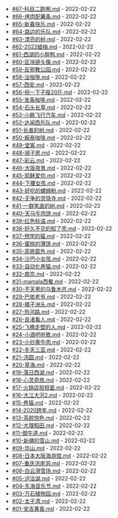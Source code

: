 * [#67-科目二跑圈.md](https://github.com/tw93/weekly/tree/main/md/%2367-%E7%A7%91%E7%9B%AE%E4%BA%8C%E8%B7%91%E5%9C%88.md) - 2022-02-22
* [#66-烤肉配薯条.md](https://github.com/tw93/weekly/tree/main/md/%2366-%E7%83%A4%E8%82%89%E9%85%8D%E8%96%AF%E6%9D%A1.md) - 2022-02-22
* [#65-新春快乐.md](https://github.com/tw93/weekly/tree/main/md/%2365-%E6%96%B0%E6%98%A5%E5%BF%AB%E4%B9%90.md) - 2022-02-22
* [#64-路边的乐队.md](https://github.com/tw93/weekly/tree/main/md/%2364-%E8%B7%AF%E8%BE%B9%E7%9A%84%E4%B9%90%E9%98%9F.md) - 2022-02-22
* [#63-漂亮的树.md](https://github.com/tw93/weekly/tree/main/md/%2363-%E6%BC%82%E4%BA%AE%E7%9A%84%E6%A0%91.md) - 2022-02-22
* [#62-2022蜡梅.md](https://github.com/tw93/weekly/tree/main/md/%2362-2022%E8%9C%A1%E6%A2%85.md) - 2022-02-22
* [#61-西湖的小胖鸭.md](https://github.com/tw93/weekly/tree/main/md/%2361-%E8%A5%BF%E6%B9%96%E7%9A%84%E5%B0%8F%E8%83%96%E9%B8%AD.md) - 2022-02-22
* [#60-区块链头像.md](https://github.com/tw93/weekly/tree/main/md/%2360-%E5%8C%BA%E5%9D%97%E9%93%BE%E5%A4%B4%E5%83%8F.md) - 2022-02-22
* [#59-反邪教公园.md](https://github.com/tw93/weekly/tree/main/md/%2359-%E5%8F%8D%E9%82%AA%E6%95%99%E5%85%AC%E5%9B%AD.md) - 2022-02-22
* [#58-治咖啡.md](https://github.com/tw93/weekly/tree/main/md/%2358-%E6%B2%BB%E5%92%96%E5%95%A1.md) - 2022-02-22
* [#57-西安.md](https://github.com/tw93/weekly/tree/main/md/%2357-%E8%A5%BF%E5%AE%89.md) - 2022-02-22
* [#56-祝一下子瘦20斤.md](https://github.com/tw93/weekly/tree/main/md/%2356-%E7%A5%9D%E4%B8%80%E4%B8%8B%E5%AD%90%E7%98%A620%E6%96%A4.md) - 2022-02-22
* [#55-发条咖啡.md](https://github.com/tw93/weekly/tree/main/md/%2355-%E5%8F%91%E6%9D%A1%E5%92%96%E5%95%A1.md) - 2022-02-22
* [#54-石头长草.md](https://github.com/tw93/weekly/tree/main/md/%2354-%E7%9F%B3%E5%A4%B4%E9%95%BF%E8%8D%89.md) - 2022-02-22
* [#53-小鹏飞行汽车.md](https://github.com/tw93/weekly/tree/main/md/%2353-%E5%B0%8F%E9%B9%8F%E9%A3%9E%E8%A1%8C%E6%B1%BD%E8%BD%A6.md) - 2022-02-22
* [#52-达闻西乐队.md](https://github.com/tw93/weekly/tree/main/md/%2352-%E8%BE%BE%E9%97%BB%E8%A5%BF%E4%B9%90%E9%98%9F.md) - 2022-02-22
* [#51-长者的树.md](https://github.com/tw93/weekly/tree/main/md/%2351-%E9%95%BF%E8%80%85%E7%9A%84%E6%A0%91.md) - 2022-02-22
* [#50-婉泰咖啡.md](https://github.com/tw93/weekly/tree/main/md/%2350-%E5%A9%89%E6%B3%B0%E5%92%96%E5%95%A1.md) - 2022-02-22
* [#49-堂客.md](https://github.com/tw93/weekly/tree/main/md/%2349-%E5%A0%82%E5%AE%A2.md) - 2022-02-22
* [#48-镜子房.md](https://github.com/tw93/weekly/tree/main/md/%2348-%E9%95%9C%E5%AD%90%E6%88%BF.md) - 2022-02-22
* [#47-彩云.md](https://github.com/tw93/weekly/tree/main/md/%2347-%E5%BD%A9%E4%BA%91.md) - 2022-02-22
* [#46-大阪夜景.md](https://github.com/tw93/weekly/tree/main/md/%2346-%E5%A4%A7%E9%98%AA%E5%A4%9C%E6%99%AF.md) - 2022-02-22
* [#45-耶稣爱你.md](https://github.com/tw93/weekly/tree/main/md/%2345-%E8%80%B6%E7%A8%A3%E7%88%B1%E4%BD%A0.md) - 2022-02-22
* [#44-下腰女孩.md](https://github.com/tw93/weekly/tree/main/md/%2344-%E4%B8%8B%E8%85%B0%E5%A5%B3%E5%AD%A9.md) - 2022-02-22
* [#43-好吃的螺蛳粉.md](https://github.com/tw93/weekly/tree/main/md/%2343-%E5%A5%BD%E5%90%83%E7%9A%84%E8%9E%BA%E8%9B%B3%E7%B2%89.md) - 2022-02-22
* [#42-无争的灵隐寺.md](https://github.com/tw93/weekly/tree/main/md/%2342-%E6%97%A0%E4%BA%89%E7%9A%84%E7%81%B5%E9%9A%90%E5%AF%BA.md) - 2022-02-22
* [#41-一群笔直的树.md](https://github.com/tw93/weekly/tree/main/md/%2341-%E4%B8%80%E7%BE%A4%E7%AC%94%E7%9B%B4%E7%9A%84%E6%A0%91.md) - 2022-02-22
* [#40-天马牛肉饼.md](https://github.com/tw93/weekly/tree/main/md/%2340-%E5%A4%A9%E9%A9%AC%E7%89%9B%E8%82%89%E9%A5%BC.md) - 2022-02-22
* [#39-红色标语.md](https://github.com/tw93/weekly/tree/main/md/%2339-%E7%BA%A2%E8%89%B2%E6%A0%87%E8%AF%AD.md) - 2022-02-22
* [#38-好久不见的知了壳.md](https://github.com/tw93/weekly/tree/main/md/%2338-%E5%A5%BD%E4%B9%85%E4%B8%8D%E8%A7%81%E7%9A%84%E7%9F%A5%E4%BA%86%E5%A3%B3.md) - 2022-02-22
* [#37-想学的猫.md](https://github.com/tw93/weekly/tree/main/md/%2337-%E6%83%B3%E5%AD%A6%E7%9A%84%E7%8C%AB.md) - 2022-02-22
* [#36-蜜桃的薄饼.md](https://github.com/tw93/weekly/tree/main/md/%2336-%E8%9C%9C%E6%A1%83%E7%9A%84%E8%96%84%E9%A5%BC.md) - 2022-02-22
* [#35-高铁窗外.md](https://github.com/tw93/weekly/tree/main/md/%2335-%E9%AB%98%E9%93%81%E7%AA%97%E5%A4%96.md) - 2022-02-22
* [#34-沙巴小女孩.md](https://github.com/tw93/weekly/tree/main/md/%2334-%E6%B2%99%E5%B7%B4%E5%B0%8F%E5%A5%B3%E5%AD%A9.md) - 2022-02-22
* [#33-自动化养猫.md](https://github.com/tw93/weekly/tree/main/md/%2333-%E8%87%AA%E5%8A%A8%E5%8C%96%E5%85%BB%E7%8C%AB.md) - 2022-02-22
* [#32-南京.md](https://github.com/tw93/weekly/tree/main/md/%2332-%E5%8D%97%E4%BA%AC.md) - 2022-02-22
* [#31-mamala西餐.md](https://github.com/tw93/weekly/tree/main/md/%2331-mamala%E8%A5%BF%E9%A4%90.md) - 2022-02-22
* [#30-不天黑的乌鲁木齐.md](https://github.com/tw93/weekly/tree/main/md/%2330-%E4%B8%8D%E5%A4%A9%E9%BB%91%E7%9A%84%E4%B9%8C%E9%B2%81%E6%9C%A8%E9%BD%90.md) - 2022-02-22
* [#29-巴依老爷.md](https://github.com/tw93/weekly/tree/main/md/%2329-%E5%B7%B4%E4%BE%9D%E8%80%81%E7%88%B7.md) - 2022-02-22
* [#28-橘子洲头.md](https://github.com/tw93/weekly/tree/main/md/%2328-%E6%A9%98%E5%AD%90%E6%B4%B2%E5%A4%B4.md) - 2022-02-22
* [#27-热河路.md](https://github.com/tw93/weekly/tree/main/md/%2327-%E7%83%AD%E6%B2%B3%E8%B7%AF.md) - 2022-02-22
* [#26-良渚看人.md](https://github.com/tw93/weekly/tree/main/md/%2326-%E8%89%AF%E6%B8%9A%E7%9C%8B%E4%BA%BA.md) - 2022-02-22
* [#25-飞檐走壁的人.md](https://github.com/tw93/weekly/tree/main/md/%2325-%E9%A3%9E%E6%AA%90%E8%B5%B0%E5%A3%81%E7%9A%84%E4%BA%BA.md) - 2022-02-22
* [#24-小酒吧听歌.md](https://github.com/tw93/weekly/tree/main/md/%2324-%E5%B0%8F%E9%85%92%E5%90%A7%E5%90%AC%E6%AD%8C.md) - 2022-02-22
* [#23-小炒黄牛肉.md](https://github.com/tw93/weekly/tree/main/md/%2323-%E5%B0%8F%E7%82%92%E9%BB%84%E7%89%9B%E8%82%89.md) - 2022-02-22
* [#22-冬天三亚.md](https://github.com/tw93/weekly/tree/main/md/%2322-%E5%86%AC%E5%A4%A9%E4%B8%89%E4%BA%9A.md) - 2022-02-22
* [#21-汤圆.md](https://github.com/tw93/weekly/tree/main/md/%2321-%E6%B1%A4%E5%9C%86.md) - 2022-02-22
* [#20-草海.md](https://github.com/tw93/weekly/tree/main/md/%2320-%E8%8D%89%E6%B5%B7.md) - 2022-02-22
* [#19-落日西湖.md](https://github.com/tw93/weekly/tree/main/md/%2319-%E8%90%BD%E6%97%A5%E8%A5%BF%E6%B9%96.md) - 2022-02-22
* [#18-心灵奇旅.md](https://github.com/tw93/weekly/tree/main/md/%2318-%E5%BF%83%E7%81%B5%E5%A5%87%E6%97%85.md) - 2022-02-22
* [#17-火锅店担担面.md](https://github.com/tw93/weekly/tree/main/md/%2317-%E7%81%AB%E9%94%85%E5%BA%97%E6%8B%85%E6%8B%85%E9%9D%A2.md) - 2022-02-22
* [#16-大江大河2.md](https://github.com/tw93/weekly/tree/main/md/%2316-%E5%A4%A7%E6%B1%9F%E5%A4%A7%E6%B2%B32.md) - 2022-02-22
* [#15-养猫.md](https://github.com/tw93/weekly/tree/main/md/%2315-%E5%85%BB%E7%8C%AB.md) - 2022-02-22
* [#14-2020跨年.md](https://github.com/tw93/weekly/tree/main/md/%2314-2020%E8%B7%A8%E5%B9%B4.md) - 2022-02-22
* [#13-茶颜悦色.md](https://github.com/tw93/weekly/tree/main/md/%2313-%E8%8C%B6%E9%A2%9C%E6%82%A6%E8%89%B2.md) - 2022-02-22
* [#12-大理稻田.md](https://github.com/tw93/weekly/tree/main/md/%2312-%E5%A4%A7%E7%90%86%E7%A8%BB%E7%94%B0.md) - 2022-02-22
* [#11-御牛道.md](https://github.com/tw93/weekly/tree/main/md/%2311-%E5%BE%A1%E7%89%9B%E9%81%93.md) - 2022-02-22
* [#10-新疆的雪山.md](https://github.com/tw93/weekly/tree/main/md/%2310-%E6%96%B0%E7%96%86%E7%9A%84%E9%9B%AA%E5%B1%B1.md) - 2022-02-22
* [#09-华山.md](https://github.com/tw93/weekly/tree/main/md/%2309-%E5%8D%8E%E5%B1%B1.md) - 2022-02-22
* [#08-日本大阪海游馆.md](https://github.com/tw93/weekly/tree/main/md/%2308-%E6%97%A5%E6%9C%AC%E5%A4%A7%E9%98%AA%E6%B5%B7%E6%B8%B8%E9%A6%86.md) - 2022-02-22
* [#07-重庆洪崖洞.md](https://github.com/tw93/weekly/tree/main/md/%2307-%E9%87%8D%E5%BA%86%E6%B4%AA%E5%B4%96%E6%B4%9E.md) - 2022-02-22
* [#06-白云滑雪场.md](https://github.com/tw93/weekly/tree/main/md/%2306-%E7%99%BD%E4%BA%91%E6%BB%91%E9%9B%AA%E5%9C%BA.md) - 2022-02-22
* [#05-泸沽湖.md](https://github.com/tw93/weekly/tree/main/md/%2305-%E6%B3%B8%E6%B2%BD%E6%B9%96.md) - 2022-02-22
* [#04-东海音乐节.md](https://github.com/tw93/weekly/tree/main/md/%2304-%E4%B8%9C%E6%B5%B7%E9%9F%B3%E4%B9%90%E8%8A%82.md) - 2022-02-22
* [#03-万石植物园.md](https://github.com/tw93/weekly/tree/main/md/%2303-%E4%B8%87%E7%9F%B3%E6%A4%8D%E7%89%A9%E5%9B%AD.md) - 2022-02-22
* [#02-太子湾.md](https://github.com/tw93/weekly/tree/main/md/%2302-%E5%A4%AA%E5%AD%90%E6%B9%BE.md) - 2022-02-22
* [#01-安吉黄昏.md](https://github.com/tw93/weekly/tree/main/md/%2301-%E5%AE%89%E5%90%89%E9%BB%84%E6%98%8F.md) - 2022-02-22
